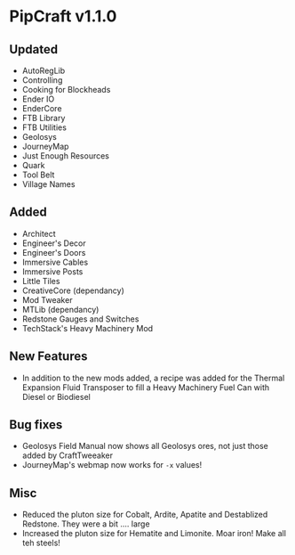 # PipCraft v1.1.0

## Updated
- AutoRegLib
- Controlling
- Cooking for Blockheads
- Ender IO
- EnderCore
- FTB Library
- FTB Utilities
- Geolosys
- JourneyMap
- Just Enough Resources
- Quark
- Tool Belt
- Village Names

## Added
- Architect
- Engineer's Decor
- Engineer's Doors
- Immersive Cables
- Immersive Posts
- Little Tiles
- CreativeCore (dependancy)
- Mod Tweaker
- MTLib (dependancy)
- Redstone Gauges and Switches
- TechStack's Heavy Machinery Mod

## New Features
- In addition to the new mods added, a recipe was added for the Thermal Expansion Fluid Transposer to fill a Heavy Machinery Fuel Can with Diesel or Biodiesel

## Bug fixes
- Geolosys Field Manual now shows all Geolosys ores, not just those added by CraftTweeaker
- JourneyMap's webmap now works for `-x` values!

## Misc
- Reduced the pluton size for Cobalt, Ardite, Apatite and Destablized Redstone. They were a bit .... large
- Increased the pluton size for Hematite and Limonite. Moar iron! Make all teh steels!

